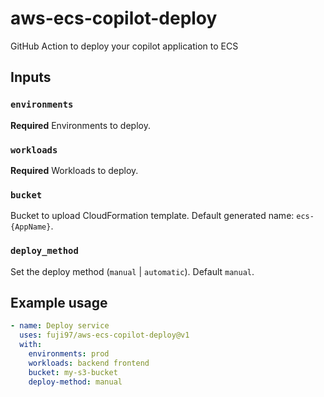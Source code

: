# aws-ecs-copilot-deploy
GitHub Action to deploy your copilot application to ECS


## Inputs

### `environments`

**Required** Environments to deploy.

### `workloads`

**Required** Workloads to deploy.

### `bucket`

Bucket to upload CloudFormation template. Default generated name: `ecs-{AppName}`.

### `deploy_method`

Set the deploy method (`manual` | `automatic`). Default `manual`.


## Example usage
```yaml
- name: Deploy service
  uses: fuji97/aws-ecs-copilot-deploy@v1
  with:
    environments: prod
    workloads: backend frontend
    bucket: my-s3-bucket
    deploy-method: manual
```